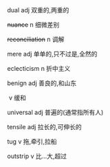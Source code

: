 dual		adj		双重的,两重的

~~nuance~~		n		细微差别

~~reconciliation~~		n		调解

mere		adj		单单的,只不过是,全然的

eclecticism		n		折中主义

benign		adj		善良的,和山东

​			v		缓和

universal		adj		普遍的(通常指所有人)

tensile		adj		拉长的,可伸长的

tug		v		拖,牵引,拉船

outstrip		v		比...大,超过